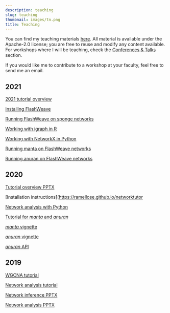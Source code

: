 ```yaml
---
description: teaching
slug: teaching
thumbnail: images/tn.png
title: Teaching
---
```


You can find my teaching materials <a href="https://ramellose.github.io/networktutorials/">here</a>. 
All material is available under the Apache-2.0 license; you are free to reuse and modify any content available. 
For workshops where I will be teaching, check the [Conferences & Talks](https://rutjers.science/talks/) section.

If you would like me to contribute to a workshop at your faculty, feel free to send me an email.

## 2021
[2021 tutorial overview](https://ramellose.github.io/networktutorials/overview_workshop.html) 

[Installing FlashWeave](https://ramellose.github.io/networktutorials/installation_flashweave.html) 

[Running FlashWeave on sponge networks](https://ramellose.github.io/networktutorials/running_flashweave.html)

[Working with igraph in R](https://ramellose.github.io/networktutorials/igraph_networks.html) 

[Working with NetworkX in Python](https://ramellose.github.io/networktutorials/python_networks.html)  

[Running manta on FlashWeave networks](https://ramellose.github.io/networktutorials/workshop_manta.html)  

[Running anuran on FlashWeave networks](https://ramellose.github.io/networktutorials/workshop_anuran.html) 

## 2020

[Tutorial overview PPTX](https://github.com/ramellose/networktutorials/raw/master/Workshop%20network%20analysis%202020/Workshop%20overview.pptx)

[Installation instructions](https://ramellose.github.io/networktutor

[Network analysis with Python](https://ramellose.github.io/networktutorials/python_networks.html)

[Tutorial for _manta_ and _anuran_](https://ramellose.github.io/networktutorials/workshop_demo.html)

[_manta_ vignette](https://ramellose.github.io/manta/demo_manta.html)

[_anuran_ vignette](https://ramellose.github.io/anuran/demo_anuran.html)

[_anuran_ API](https://ramellose.github.io/anuran/demo_API.html)

## 2019

[WGCNA tutorial](https://ramellose.github.io/networktutorials/wgcna.html)

[Network analysis tutorial](https://ramellose.github.io/networktutorials/workshop_MDA.html)

[Network inference PPTX](https://github.com/ramellose/networktutorials/raw/master/Workshop%20network%20analysis%202019/Network%20inference.pptx)

[Network analysis PPTX](https://github.com/ramellose/networktutorials/raw/master/Workshop%20network%20analysis%202019/Network%20analysis.pptx)
